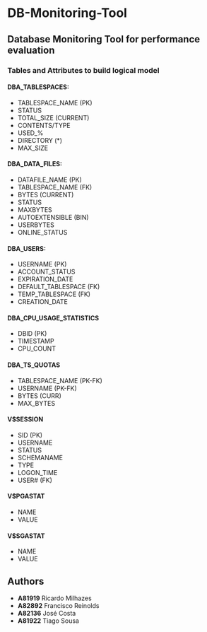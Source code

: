 # DB-Monitoring-Tool
## Database Monitoring Tool for performance evaluation
### Tables and Attributes to build logical model

#### DBA_TABLESPACES:
  - TABLESPACE_NAME (PK)
  - STATUS
  - TOTAL_SIZE (CURRENT)
  - CONTENTS/TYPE
  - USED_%
  - DIRECTORY (*)
  - MAX_SIZE

#### DBA_DATA_FILES:
  - DATAFILE_NAME (PK)
  - TABLESPACE_NAME (FK)
  - BYTES (CURRENT)
  - STATUS
  - MAXBYTES
  - AUTOEXTENSIBLE (BIN)
  - USERBYTES
  - ONLINE_STATUS

#### DBA_USERS:
  - USERNAME (PK)
  - ACCOUNT_STATUS
  - EXPIRATION_DATE
  - DEFAULT_TABLESPACE (FK)
  - TEMP_TABLESPACE (FK)
  - CREATION_DATE

#### DBA_CPU_USAGE_STATISTICS
  - DBID (PK)
  - TIMESTAMP
  - CPU_COUNT

#### DBA_TS_QUOTAS
  - TABLESPACE_NAME (PK-FK)
  - USERNAME (PK-FK)
  - BYTES (CURR)
  - MAX_BYTES
  
#### V$SESSION
  - SID (PK)
  - USERNAME
  - STATUS
  - SCHEMANAME
  - TYPE
  - LOGON_TIME
  - USER# (FK)
  
#### V$PGASTAT
  - NAME
  - VALUE

#### V$SGASTAT
  - NAME
  - VALUE

## Authors
  - **A81919** Ricardo Milhazes
  - **A82892** Francisco Reinolds
  - **A82136** José Costa
  - **A81922** Tiago Sousa


